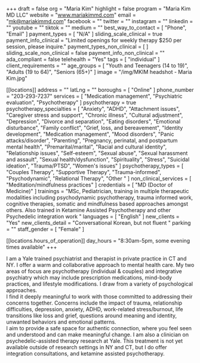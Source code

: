 +++
draft = false
org = "Maria Kim"
highlight = false
program = "Maria Kim MD LLC"
website = "www.mariakimmd.com"
email = "mk@mariakimmd.com"
facebook = ""
twitter = ""
instagram = ""
linkedin = ""
youtube = ""
tiktok = ""
medium = ""
best_way_to_contact = [ "Phone", "Email" ]
payment_types = [ "N/A" ]
sliding_scale_clinical = true
payment_info_clinical = "Limited openings for weekly therapy $250 per session, please inquire."
payment_types_non_clinical = [ ]
sliding_scale_non_clinical = false
payment_info_non_clinical = ""
ada_compliant = false
telehealth = "Yes"
tags = [ "individual" ]
client_requirements = ""
age_groups = [
  "Youth and Teenagers (14 to 19)",
  "Adults (19 to 64)",
  "Seniors (65+)"
]
image = "/img/MKIM headshot - Maria Kim.jpg"

[[locations]]
address = ""
latLng = ""
boroughs = [ "Online" ]
phone_number = "203-293-7237"
services = [
  "Medication management",
  "Psychiatric evaluation",
  "Psychotherapy"
]
psychotherapy = true
psychotherapy_specialties = [
  "Anxiety",
  "ADHD",
  "Attachment issues",
  "Caregiver stress and support",
  "Chronic illness",
  "Cultural adjustment",
  "Depression",
  "Divorce and separation",
  "Eating disorders",
  "Emotional disturbance",
  "Family conflict",
  "Grief, loss, and bereavement",
  "Identity development",
  "Medication management",
  "Mood disorders",
  "Panic attacks/disorder",
  "Parenting",
  "Pregnancy, perinatal, and postpartum mental health",
  "Premarital/marital",
  "Racial and cultural identity",
  "Relationship issues",
  "Self-esteem",
  "Sexual abuse",
  "Sexual harassment and assault",
  "Sexual health/dysfunction",
  "Spirituality",
  "Stress",
  "Suicidal ideation",
  "Trauma/PTSD",
  "Women's issues"
]
psychotherapy_types = [
  "Couples Therapy",
  "Supportive Therapy",
  "Trauma-informed",
  "Psychodynamic",
  "Relational Therapy",
  "Other "
]
non_clinical_services = [ "Meditation/mindfulness practices" ]
credentials = [ "MD (Doctor of Medicine)" ]
trainings = "MSc, Pediatrician, training in multiple therapeutic modalities including psychodynamic psychotherapy, trauma informed work, cognitive therapies, somatic and mindfulness based approaches amongst others. Also trained in Ketamine Assisted Psychotherapy and other Psychedelic integration work  "
languages = [ "English" ]
new_clients = "Yes"
new_clients_detail = "Conversational Korean, but not fluent "
parking = ""
staff_gender = [ "Female" ]

  [[locations.hours_of_operation]]
  day_hours = "8:30am-5pm, some evening times available"
+++

I am a Yale trained psychiatrist and therapist in private practice in CT and NY. I offer a warm and collaborative approach to mental health care. My two areas of focus are psychotherapy (individual & couples) and integrative psychiatry which may include prescription medications, mind-body practices, and lifestyle modifications. I draw from a variety of psychological approaches. <br>
I find it deeply meaningful to work with those committed to addressing their concerns together. Concerns include the impact of trauma, relationship difficulties, depression, anxiety, ADHD, work-related stress/burnout, life transitions like loss and grief, questions around meaning and identity, unwanted behaviors and emotional patterns. <br>
I aim to provide a safe space for authentic connection, where you feel seen and understood and can make meaningful change. I am also a clinician on psychedelic-assisted therapy research at Yale. This treatment is not yet available outside of research settings in NY and CT, but I do offer integration consultations, and ketamine assisted psychotherapy. <br>
